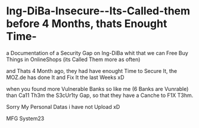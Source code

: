 # Ing-DiBa-Insecure--Its-Called-them before 4 Months, thats Enought Time-
a Documentation of a Security Gap on Ing-DiBa whit that we can Free Buy Things in OnlineShops (its Called Them more as often)

and Thats 4 Month ago, they had have enought Time to Secure It, the MOZ.de has done It and Fix It the last Weeks xD

when you found more Vulnerable Banks so like me (6 Banks are Vunrable) than Ca11 Th3m the S3cUr1ty Gap, so that they have a Canche to F1X T3hm.


Sorry My Personal Datas i have not Upload xD

MFG
System23
